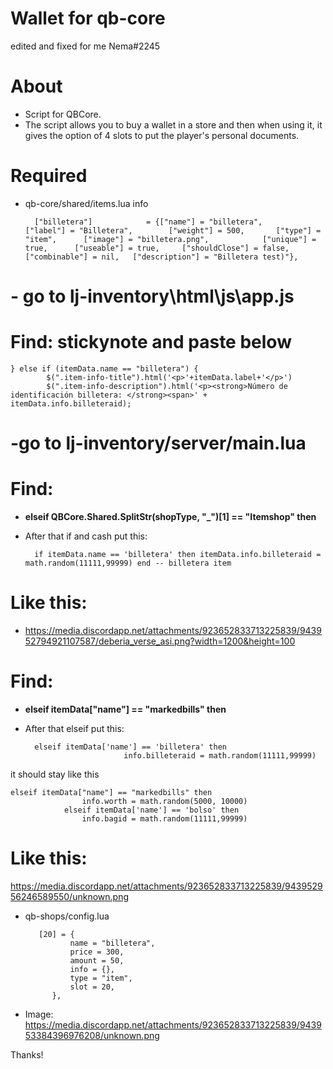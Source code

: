 # Wallet for qb-core
edited and fixed for me Nema#2245

# About
- Script for QBCore.
- The script allows you to buy a wallet in a store and then when using it, it gives the option of 4 slots to put the player's personal documents.

# Required
- qb-core/shared/items.lua info

		["billetera"] 			 = {["name"] = "billetera", 			["label"] = "Billetera", 		["weight"] = 500, 		["type"] = "item", 		["image"] = "billetera.png", 			["unique"] = true, 		["useable"] = true, 	["shouldClose"] = false,   ["combinable"] = nil,   ["description"] = "Billetera test)"},



# - go to lj-inventory\html\js\app.js
# Find: stickynote and paste below

	} else if (itemData.name == "billetera") {
		    $(".item-info-title").html('<p>'+itemData.label+'</p>')
		    $(".item-info-description").html('<p><strong>Número de identificación billetera: </strong><span>' + itemData.info.billeteraid);

# -go to lj-inventory/server/main.lua
# Find:
- **elseif QBCore.Shared.SplitStr(shopType, "_")[1] == "Itemshop" then**

- After that if and cash put this: 
	
		if itemData.name == 'billetera' then itemData.info.billeteraid = math.random(11111,99999) end -- billetera item

# Like this: 
- https://media.discordapp.net/attachments/923652833713225839/943952794921107587/deberia_verse_asi.png?width=1200&height=100

# Find:
- **elseif itemData["name"] == "markedbills" then**

- After that elseif put this:

		elseif itemData['name'] == 'billetera' then
							info.billeteraid = math.random(11111,99999)

it should stay like this

	elseif itemData["name"] == "markedbills" then
					info.worth = math.random(5000, 10000)
				elseif itemData['name'] == 'bolso' then
					info.bagid = math.random(11111,99999)

# Like this: 
https://media.discordapp.net/attachments/923652833713225839/943952956246589550/unknown.png

- qb-shops/config.lua
 
		 [20] = {
			    name = "billetera",
			    price = 300,
			    amount = 50,
			    info = {},
			    type = "item",
			    slot = 20,
			}, 
	
- Image:
https://media.discordapp.net/attachments/923652833713225839/943953384396976208/unknown.png

Thanks!

